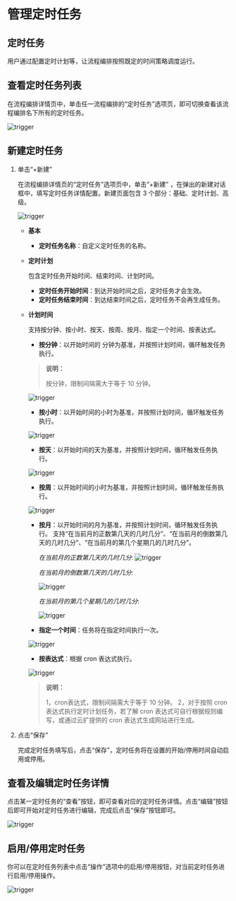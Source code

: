 # 管理定时任务

## 定时任务
用户通过配置定时计划等，让流程编排按照既定的时间策略调度运行。

## 查看定时任务列表

在流程编排详情页中，单击任一流程编排的“定时任务”选项页，即可切换查看该流程编排名下所有的定时任务。

![trigger](https://docimages.blob.core.chinacloudapi.cn/images/Console/0528flowsquence-trigger-list.png)

## 新建定时任务

1. 单击“+新建”

    在流程编排详情页的“定时任务”选项页中，单击“+新建” ，在弹出的新建对话框中，填写定时任务详情配置。新建页面包含 3 个部分：基础、定时计划、高级。

    ![trigger](https://docimages.blob.core.chinacloudapi.cn/images/Console/0528flowsquence-trigger-new.png)

    - **基本**

        - **定时任务名称**：自定义定时任务的名称。
 
    - **定时计划**

        包含定时任务开始时间、结束时间、计划时间。

        - **定时任务开始时间**：到达开始时间之后，定时任务才会生效。
        - **定时任务结束时间**：到达结束时间之后，定时任务不会再生成任务。

    - **计划时间**

        支持按分钟、按小时、按天、按周、按月、指定一个时间、按表达式。

        - **按分钟**：以开始时间的 分钟为基准，并按照计划时间，循环触发任务执行。

        > **说明：**
        >
        > 按分钟，限制间隔需大于等于 10 分钟。

        ![trigger](https://docimages.blob.core.chinacloudapi.cn/images/Console/0528flowsquence-trigger-min.png)

        - **按小时**：以开始时间的小时为基准，并按照计划时间，循环触发任务执行。

        ![trigger](https://docimages.blob.core.chinacloudapi.cn/images/Console/0528flowsquence-trigger-hour.png)

        - **按天**：以开始时间的天为基准，并按照计划时间，循环触发任务执行。

        ![trigger](https://docimages.blob.core.chinacloudapi.cn/images/Console/0528flowsquence-trigger-day.png)

        - **按周**：以开始时间的小时为基准，并按照计划时间，循环触发任务执行。

        ![trigger](https://docimages.blob.core.chinacloudapi.cn/images/Console/0528flowsquence-trigger-week.png)

        - **按月**：以开始时间的月为基准，并按照计划时间，循环触发任务执行。
        支持“在当前月的正数第几天的几时几分”、“在当前月的倒数第几天的几时几分”、“在当前月的第几个星期几的几时几分”。

            *在当前月的正数第几天的几时几分*:
            ![trigger](https://docimages.blob.core.chinacloudapi.cn/images/Console/0528flowsquence-trigger-month1.png)

            *在当前月的倒数第几天的几时几分*:

            ![trigger](https://docimages.blob.core.chinacloudapi.cn/images/Console/0528flowsquence-trigger-month2.png)

            *在当前月的第几个星期几的几时几分*:

            ![trigger](https://docimages.blob.core.chinacloudapi.cn/images/Console/0528flowsquence-trigger-month3.png)

        - **指定一个时间**：任务将在指定时间执行一次。

        ![trigger](https://docimages.blob.core.chinacloudapi.cn/images/Console/0528flowsquence-trigger-onetime.png)

        - **按表达式**：根据 cron 表达式执行。

        ![trigger](https://docimages.blob.core.chinacloudapi.cn/images/Console/0528flowsquence-trigger-cron.png)

        > **说明：**
        >
        > 1，cron表达式，限制间隔需大于等于 10 分钟。
        > 2，对于按照 cron 表达式执行定时计划任务，若了解 cron 表达式可自行根据规则编写，或通过云扩提供的 cron 表达式生成网站进行生成。

2. 点击“保存”

    完成定时任务填写后，点击“保存”，定时任务将在设置的开始/停用时间自动启用或停用。

## 查看及编辑定时任务详情

点击某一定时任务的“查看”按钮，即可查看对应的定时任务详情。点击“编辑”按钮后即可开始对定时任务进行编辑，完成后点击“保存”按钮即可。

![trigger](https://docimages.blob.core.chinacloudapi.cn/images/Console/0528flowsquence-trigger-view1.png)

## 启用/停用定时任务

你可以在定时任务列表中点击“操作”选项中的启用/停用按钮，对当前定时任务进行启用/停用操作。

![trigger](https://docimages.blob.core.chinacloudapi.cn/images/Console/0528flowsquence-trigger-start.png)
